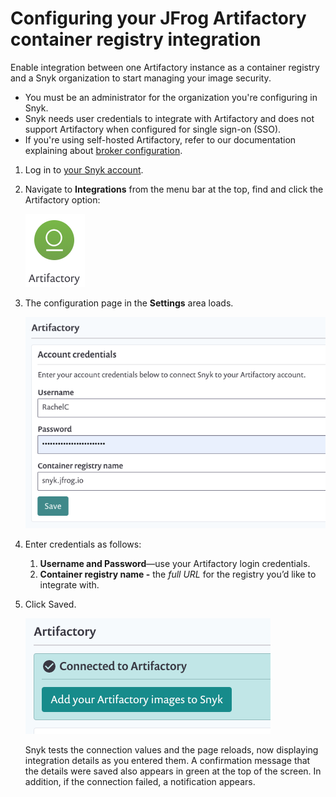 # Configuring your JFrog Artifactory container registry integration

Enable integration between one Artifactory instance as a container registry and a Snyk organization to start managing your image security.

* You must be an administrator for the organization you're configuring in Snyk.
* Snyk needs user credentials to integrate with Artifactory and does not support Artifactory when configured for single sign-on \(SSO\).
* If you're using self-hosted Artifactory, refer to our documentation explaining about [broker configuration](https://support.snyk.io/hc/en-us/articles/360017040957-Snyk-integration-to-self-hosted-container-registries). 

1. Log in to [your Snyk account](https://app.snyk.io/).
2. Navigate to **Integrations** from the menu bar at the top, find and click the Artifactory option:

   ![Artifactory\_integ.png](../../../.gitbook/assets/uuid-0e1f70c5-63e6-c548-6552-4b1c78dc0b4c-en.png)

3. The configuration page in the **Settings** area loads.

   ![Artifactory\_creds.png](../../../.gitbook/assets/uuid-232f8a25-f161-ceef-2405-8325c5bf14c6-en.png)

4. Enter credentials as follows:
   1. **Username and Password**—use your Artifactory login credentials.
   2. **Container registry name -** the _full URL_ for the registry you’d like to integrate with.
5. Click Saved.

   ![Artifactory\_successful.png](../../../.gitbook/assets/uuid-3b329a90-394f-5ab3-af84-658b41a1edc0-en.png)

   Snyk tests the connection values and the page reloads, now displaying integration details as you entered them. A confirmation message that the details were saved also appears in green at the top of the screen. In addition, if the connection failed, a notification appears.

